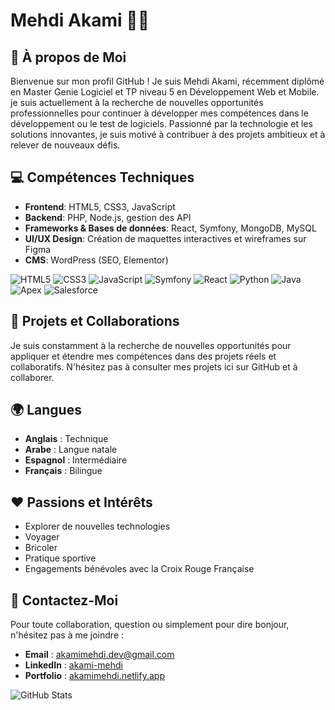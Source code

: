 # Mehdi Akami :man_technologist:

## :briefcase: À propos de Moi
Bienvenue sur mon profil GitHub ! Je suis Mehdi Akami, récemment diplômé en Master Genie Logiciel et TP niveau 5 en Développement Web et Mobile. je suis actuellement à la recherche de nouvelles opportunités professionnelles pour continuer à développer mes compétences dans le développement ou le test de logiciels. Passionné par la technologie et les solutions innovantes, je suis motivé à contribuer à des projets ambitieux et à relever de nouveaux défis.

## :computer: Compétences Techniques
- **Frontend**: HTML5, CSS3, JavaScript
- **Backend**: PHP, Node.js, gestion des API
- **Frameworks & Bases de données**: React, Symfony, MongoDB, MySQL
- **UI/UX Design**: Création de maquettes interactives et wireframes sur Figma
- **CMS**: WordPress (SEO, Elementor)

![HTML5](https://img.shields.io/badge/HTML5-E34F26?style=for-the-badge&logo=html5&logoColor=white)
![CSS3](https://img.shields.io/badge/CSS3-1572B6?style=for-the-badge&logo=css3&logoColor=white)
![JavaScript](https://img.shields.io/badge/JavaScript-F7DF1E?style=for-the-badge&logo=javascript&logoColor=black)
![Symfony](https://img.shields.io/badge/Symfony-000000?style=for-the-badge&logo=symfony&logoColor=white)
![React](https://img.shields.io/badge/React-20232A?style=for-the-badge&logo=react&logoColor=61DAFB)
![Python](https://img.shields.io/badge/Python-3776AB?style=for-the-badge&logo=python&logoColor=white)
![Java](https://img.shields.io/badge/Java-007396?style=for-the-badge&logo=java&logoColor=white)
![Apex](https://img.shields.io/badge/Salesforce%20Apex-00A1E0?style=for-the-badge&logo=salesforce&logoColor=white)
![Salesforce](https://img.shields.io/badge/Salesforce-00A1E0?style=for-the-badge&logo=salesforce&logoColor=white)

## :rocket: Projets et Collaborations
Je suis constamment à la recherche de nouvelles opportunités pour appliquer et étendre mes compétences dans des projets réels et collaboratifs. N'hésitez pas à consulter mes projets ici sur GitHub et à collaborer.

## :earth_africa: Langues

- **Anglais**  : Technique
- **Arabe**    : Langue natale
- **Espagnol** : Intermédiaire
- **Français** : Bilingue

## :heart: Passions et Intérêts
- Explorer de nouvelles technologies
- Voyager
- Bricoler
- Pratique sportive
- Engagements bénévoles avec la Croix Rouge Française

## :email: Contactez-Moi
Pour toute collaboration, question ou simplement pour dire bonjour, n'hésitez pas à me joindre :
- **Email** : [akamimehdi.dev@gmail.com](mailto:akamimehdi.dev@gmail.com)
- **LinkedIn** : [akami-mehdi](https://www.linkedin.com/in/akami-mehdi/)
- **Portfolio** : [akamimehdi.netlify.app](https://akamimehdi.netlify.app/)

![GitHub Stats](https://github-readme-stats.vercel.app/api?username=akamidev&show_icons=true)
